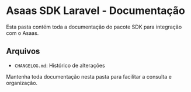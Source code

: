 # Asaas SDK Laravel - Documentação

Esta pasta contém toda a documentação do pacote SDK para integração com o Asaas.

## Arquivos

- `CHANGELOG.md`: Histórico de alterações

Mantenha toda documentação nesta pasta para facilitar a consulta e organização.
